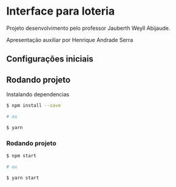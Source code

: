 # Interface para loteria

Projeto desenvolvimento pelo professor Jauberth Weyll Abijaude.

Apresentação auxiliar por Henrique Andrade Serra

## Configurações iniciais

## Rodando projeto

Instalando dependencias

```sh
$ npm install --save

# ou

$ yarn
```

### Rodando projeto

```sh
$ npm start

# ou

$ yarn start
```

